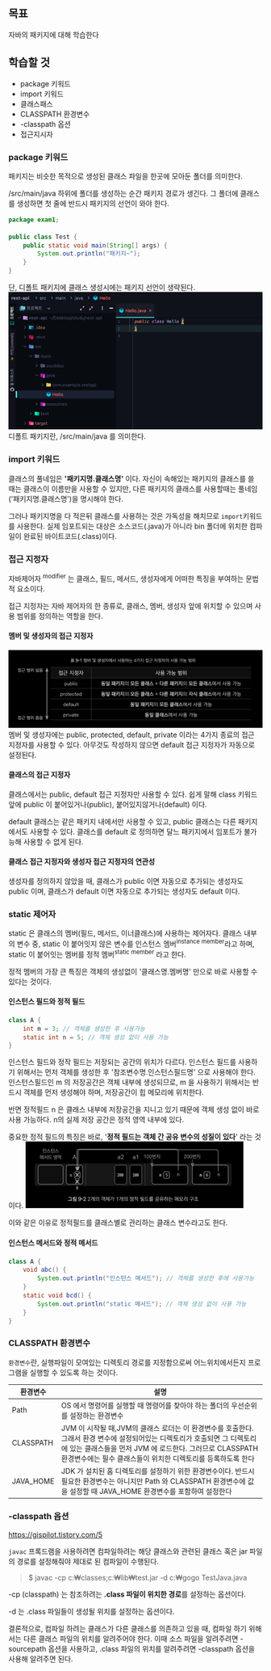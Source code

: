 ## 목표
자바의 패키지에 대해 학습한다

## 학습할 것
- package 키워드
- import 키워드
- 클래스패스
- CLASSPATH 환경변수
- -classpath 옵션
- 접근지시자

### package 키워드
패키지는 비슷한 목적으로 생성된 클래스 파일을 한곳에 모아둔 폴더를 의미한다.

/src/main/java 하위에 폴더를 생성하는 순간 패키지 경로가 생긴다. 그 폴더에 클래스를 생성하면 첫 줄에 반드시 패키지의 선언이 와야 한다.
```java
package exam1;

public class Test {
    public static void main(String[] args) {
        System.out.println("패키지~");
    }
}
```
단, 디폴트 패키지에 클래스 생성시에는 패키지 선언이 생략된다.
![img.png](img.png)
디폴트 패키지란, /src/main/java 를 의미한다.

### import 키워드

클래스의 풀네임은 **'패키지명.클래스명'** 이다. 자신이 속해있는 패키지의 클래스를 쓸 때는 
클래스이 이름만을 사용할 수 있지만, 다른 패키지의 클래스를 사용할때는 풀네임('패키지명.클래스명')을 명시해야 한다.

그러나 패키지명을 다 적은뒤 클래스를 사용하는 것은 가독성을 해치므로 `import`키워드를 사용한다.
실제 임포트되는 대상은 소스코드(.java)가 아니라 bin 폴더에 위치한 컴파일이 완료된 바이트코드(.class)이다.

### 접근 지정자
자바제어자 <sup>modifier</sup> 는 클래스, 필드, 메서드, 생성자에게 어떠한 특징을 부여하는 문법적 요소이다.

접근 지정자는 자바 제어자의 한 종류로, 클래스, 멤버, 생성자 앞에 위치할 수 있으며 사용 범위를 정의하는 역할을 한다.

#### 멤버 및 생성자의 접근 지정자
![img_1.png](img_1.png)
멤버 및 생성자에는 public, protected, default, private 이라는 4가지 종료의 접근 지정자를 사용할 수 있다.
아무것도 작성하지 않으면 default 접근 지정자가 자동으로 설정된다.

#### 클래스의 접근 지정자
클래스에서는 public, default 접근 지정자만 사용할 수 있다. 쉽게 말해 class 키워드 앞에 public 이 붙어있거나(public),
붙어있지않거나(default) 이다.

default 클래스는 같은 패키지 내에서만 사용할 수 있고, public 클래스는 다른 패키지에서도 사용할 수 있다.
클래스를 default 로 정의하면 달느 패키지에서 임포트가 불가능해 사용할 수 없게 된다.

#### 클래스 접근 지정자와 생성자 접근 지정자의 연관성
생성자를 정의하지 않았을 때,
클래스가 public 이면 자동으로 추가되는 생성자도 public 이며, 클래스가 default 이면 자동으로 추가되는 생성자도 default 이다.

### static 제어자
static 은 클래스의 멤버(필드, 메서드, 이너클래스)에 사용하는 제어자다. 클래스 내부의 변수 중,
static 이 붙어잇지 않은 변수를 인스턴스 멤버<sup>instance member</sup>라고 하며, static 이 붙어잇는 멤버를
정적 멤버<sup>static member</sup> 라고 한다.

정적 멤버의 가장 큰 특징은 객체의 생성없이 '클래스명.멤버명' 만으로 바로 사용할 수 있다는 것이다.

#### 인스턴스 필드와 정적 필드
```java
class A {
    int m = 3; // 객체를 생성한 후 사용가능
    static int n = 5; // 객체 생성 없이 사용 가능
}
```
인스턴스 필드와 정작 필드는 저장되는 공간의 위치가 다르다. 
인스턴스 필드를 사용하기 위해서는 먼저 객체를 생성한 후 '참조변수명.인스턴스필드명' 으로 사용해야 한다. 
인스턴스필드인 m 의 저장공간은 객체 내부에 생성되므로, m 을 사용하기 위해서는 반드시 객체를 먼저 생성해야 하며,
저장공간이 힙 메모리에 위치한다.

반면 정적필드 n 은 클래스 내부에 저장공간을 지니고 있기 때문에 객체 생성 없이 바로 사용 가능하다. n의 실제 저장 공간은 정적 영역
내부에 있다.

중요한 정적 필드의 특징은 바로, '**정적 필드는 객체 간 공유 변수의 성질이 있다**' 라는 것이다.
![img_2.png](img_2.png)

이와 같은 이유로 정적필드를 클래스별로 관리하는 클래스 변수라고도 한다.

#### 인스턴스 메서드와 정적 메서드
```java
class A {
    void abc() {
        System.out.println("인스턴스 메서드"); // 객체를 생성한 후에 사용가능
    }
    static void bcd() {
        System.out.println("static 메서드"); // 객체 생성 없이 사용 가능
    }
}
```

### CLASSPATH 환경변수
`환경변수`란, 실행파일이 모여있는 디렉토리 경로를 지정함으로써 어느위치에서든지 프로그램을 실행할 수 있도록 하는 것이다.

| 환경변수 | 설명 |
| --- | --- |
| Path | OS 에서 명령어를 실행할 때 명령어를 찾아야 하는 폴더의 우선순위를 설정하는 환경변수 |
| CLASSPATH | JVM 이 시작될 때,JVM의 클래스 로더는 이 환경변수를 호출한다. 그래서 환경 변수에 설정되어있는 디렉토리가 호출되면 그 디렉토리에 있는 클래스들을 먼저 JVM 에 로드한다. 그러므로 CLASSPATH 환경변수에는 필수 클래스들이 위치한 디렉토리를 등록하도록 한다 |
| JAVA_HOME | JDK 가 설치된 홈 디렉토리를 설정하기 위한 환경변수이다. 반드시 필요한 환경변수는 아니지만 Path 와 CLASSPATH 환경변수에 값을 설정할 때 JAVA_HOME 환경변수를 포함하여 설정한다 |

### -classpath 옵션
https://gispilot.tistory.com/5

`javac` 프록드램을 사용하려면 컴파일하려는 해당 클래스와 관련된 클래스 혹은 jar 파일의 경로를 설정해줘야 제대로 된 컴파일이 수행된다.
 > $ javac -cp c:₩classes;c:₩lib₩test.jar -d c:₩gogo TestJava.java

-cp (classpath) 는 참조하려는 **.class 파일이 위치한 경로**를 설정하는 옵션이다.

-d 는 .class 파일들이 생성될 위치를 설정하는 옵션이다.

결론적으로, 컴파일 하려는 클래스가 다른 클래스를 의존하고 있을 때, 컴파일 하기 위해서는 다른 클래스 파일의 위치를 알려주어야 한다.
이때 소스 파일을 알려주려면 -sourcepath 옵션을 사용하고, .class 파일의 위치를 알려주려면 -classpath 옵션을 사용해 알려주면 된다.








